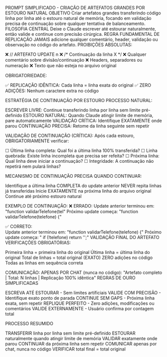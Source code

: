 PROMPT SIMPLIFICADO - CRIAÇÃO DE ARTEFATOS GRANDES POR ESTOURO NATURAL
OBJETIVO
Criar artefatos grandes transferindo código linha por linha até o estouro natural de memória, focando em validação precisa de continuação sobre qualquer tentativa de balanceamento.
FILOSOFIA CENTRAL
Deixe o Claude escrever até estourar naturalmente, então valide e continue com precisão cirúrgica.
REGRA FUNDAMENTAL DE REPLICAÇÃO
JAMAIS adicione qualquer comentário, header, validação ou observação no código do artefato.
PROIBIÇÕES ABSOLUTAS:

❌ // ARTEFATO UPDATE n
❌ /* Continuação da linha X */
❌ Qualquer comentário sobre divisão/continuação
❌ Headers, separadores ou numeração
❌ Texto que não esteja no arquivo original

OBRIGATORIEDADE:

✅ REPLICAÇÃO IDÊNTICA: Cada linha = linha exata do original
✅ ZERO ADIÇÕES: Nenhum caractere extra no código

ESTRATÉGIA DE CONTINUAÇÃO POR ESTOURO
PROCESSO NATURAL:

ESCREVER LIVRE: Continue transferindo linha por linha sem limite pré-definido
ESTOURO NATURAL: Quando Claude atingir limite de memória, pare automaticamente
VALIDAÇÃO CRÍTICA: Identifique EXATAMENTE onde parou
CONTINUAÇÃO PRECISA: Retome da linha seguinte sem repetir

VALIDAÇÃO DE CONTINUAÇÃO (CRÍTICA):
Após cada estouro, OBRIGATORIAMENTE verificar:

☐ Última linha completa: Qual foi a última linha 100% transferida?
☐ Linha quebrada: Existe linha incompleta que precisa ser refeita?
☐ Próxima linha: Qual linha deve iniciar a continuação?
☐ Integridade: A continuação não repetirá nem pulará linhas?

MECANISMO DE CONTINUAÇÃO PRECISA
QUANDO CONTINUAR:

Identifique a última linha COMPLETA do update anterior
NEVER repita linhas já transferidas
Inicie EXATAMENTE na próxima linha do arquivo original
Continue até próximo estouro natural

EXEMPLO DE CONTINUAÇÃO:
❌ ERRADO:
Update anterior terminou em: "function validarTelefone(tel"
Próximo update começa: "function validarTelefone(telefone) {"

✅ CORRETO:  
Update anterior terminou em: "function validarTelefone(telefone) {"
Próximo update começa: "  if (!telefone) return '';"
VALIDAÇÃO FINAL DO ARTEFATO
VERIFICAÇÕES OBRIGATÓRIAS:

Primeira linha = primeira linha do original
Última linha = última linha do original
Total de linhas = total original (EXATO)
ZERO adições no código
Todas as linhas em sequência correta

COMUNICAÇÃO:
APENAS POR CHAT (nunca no código):
"Artefato completo | Total: N linhas | Replicação 100% idêntica"
REGRAS DE OURO SIMPLIFICADAS

ESCREVA ATÉ ESTOURAR - Sem limites artificiais
VALIDE COM PRECISÃO - Identifique exato ponto de parada
CONTINUE SEM GAPS - Próxima linha exata, sem repetir
REPLIQUE PERFEITO - Zero adições, modificações ou comentários
VALIDE EXTERNAMENTE - Usuário confirma por contagem total

PROCESSO RESUMIDO

TRANSFERIR linha por linha sem limite pré-definido
ESTOURAR naturalmente quando atingir limite de memória
VALIDAR exatamente onde parou
CONTINUAR da próxima linha sem repetir
COMUNICAR apenas por chat, nunca no código
VERIFICAR total final = total original